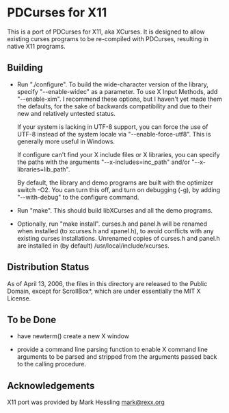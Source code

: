 PDCurses for X11
================

This is a port of PDCurses for X11, aka XCurses.  It is designed to 
allow existing curses programs to be re-compiled with PDCurses, 
resulting in native X11 programs.


Building
--------

- Run "./configure". To build the wide-character version of the library,
  specify "--enable-widec" as a parameter. To use X Input Methods, add
  "--enable-xim". I recommend these options, but I haven't yet made
  them the defaults, for the sake of backwards compatibility and due to
  their new and relatively untested status.

  If your system is lacking in UTF-8 support, you can force the use of
  UTF-8 instead of the system locale via "--enable-force-utf8". This is
  generally more useful in Windows.

  If configure can't find your X include files or X libraries, you can
  specify the paths with the arguments "--x-includes=inc_path" and/or
  "--x-libraries=lib_path".

  By default, the library and demo programs are built with the optimizer
  switch -O2. You can turn this off, and turn on debugging (-g), by
  adding "--with-debug" to the configure command.

- Run "make". This should build libXCurses and all the demo programs.

- Optionally, run "make install". curses.h and panel.h will be renamed
  when installed (to xcurses.h and xpanel.h), to avoid conflicts with
  any existing curses installations. Unrenamed copies of curses.h and
  panel.h are installed in (by default) /usr/local/include/xcurses.


Distribution Status
-------------------

As of April 13, 2006, the files in this directory are released to the 
Public Domain, except for ScrollBox*, which are under essentially the 
MIT X License.


To be Done
----------

- have newterm() create a new X window

- provide a command line parsing function to enable X command line
  arguments to be parsed and stripped from the arguments passed back
  to the calling procedure.


Acknowledgements
----------------

X11 port was provided by Mark Hessling <mark@rexx.org>
